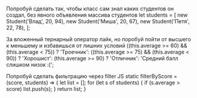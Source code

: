 Попробуй сделать так, чтобы класс сам знал каких студентов он создал, без явного объявления массива студентов let students = [
    new Student('Влад', 20, 94),
    new Student('Миша', 20, 67),
    new Student('Петя', 22, 78),
];



За вложенный тернарный оператор лайк, но поробуй пойти от высшего к меньшему и избавишься от лишних условий
((this.average >= 60) && (this.average < 75)) ? 'Троечник':
        ((this.average >= 75) && (this.average < 90)) ? 'Хорошист':
        (this.average >= 90) ? 'Отличник':
        'Средний балл слишком низок :('; 


Попробуй сделать фильтрацию через filter JS
    static filterByScore = (score, students) => {
        let list = [];
        for (let s of students) {
            if (s.average > score) list.push(s);
        }
        return list;
    }



